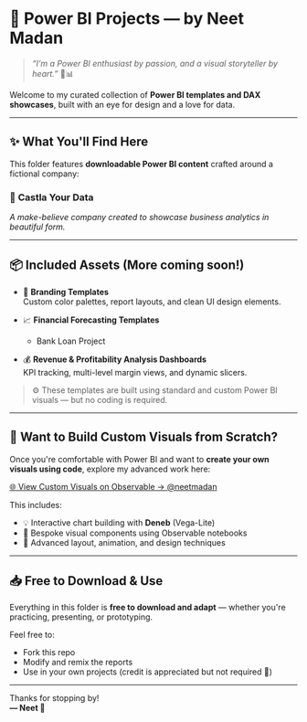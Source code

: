 # 💛 Power BI Projects — by Neet Madan

> *“I’m a Power BI enthusiast by passion, and a visual storyteller by heart.”* 🎨📊

Welcome to my curated collection of **Power BI templates and DAX showcases**, built with an eye for design and a love for data.

---

## ✨ What You'll Find Here

This folder features **downloadable Power BI content** crafted around a fictional company:
### 🏰 **Castla Your Data**  
*A make-believe company created to showcase business analytics in beautiful form.*

---

## 📦 Included Assets (More coming soon!)

- 🎨 **Branding Templates**  
  Custom color palettes, report layouts, and clean UI design elements.

- 📈 **Financial Forecasting Templates**  
  - Bank Loan Project

- 💰 **Revenue & Profitability Analysis Dashboards**  
  KPI tracking, multi-level margin views, and dynamic slicers.

> ⚙️ These templates are built using standard and custom Power BI visuals — but no coding is required.

---

## 🧠 Want to Build Custom Visuals from Scratch?

Once you're comfortable with Power BI and want to **create your own visuals using code**, explore my advanced work here:

[🌐 View Custom Visuals on Observable → @neetmadan](https://observablehq.com/@neetmadan)

This includes:
- 💡 Interactive chart building with **Deneb** (Vega-Lite)
- 🧬 Bespoke visual components using Observable notebooks
- 🎨 Advanced layout, animation, and design techniques

---

## 📥 Free to Download & Use

Everything in this folder is **free to download and adapt** — whether you're practicing, presenting, or prototyping.

Feel free to:
- Fork this repo
- Modify and remix the reports
- Use in your own projects (credit is appreciated but not required 🌷)

---

Thanks for stopping by!  
**— Neet 🌸**

